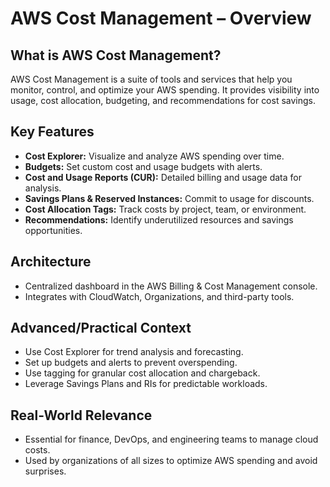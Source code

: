 # AWS Cost Management – Overview

## What is AWS Cost Management?
AWS Cost Management is a suite of tools and services that help you monitor, control, and optimize your AWS spending. It provides visibility into usage, cost allocation, budgeting, and recommendations for cost savings.

## Key Features
- **Cost Explorer:** Visualize and analyze AWS spending over time.
- **Budgets:** Set custom cost and usage budgets with alerts.
- **Cost and Usage Reports (CUR):** Detailed billing and usage data for analysis.
- **Savings Plans & Reserved Instances:** Commit to usage for discounts.
- **Cost Allocation Tags:** Track costs by project, team, or environment.
- **Recommendations:** Identify underutilized resources and savings opportunities.

## Architecture
- Centralized dashboard in the AWS Billing & Cost Management console.
- Integrates with CloudWatch, Organizations, and third-party tools.

## Advanced/Practical Context
- Use Cost Explorer for trend analysis and forecasting.
- Set up budgets and alerts to prevent overspending.
- Use tagging for granular cost allocation and chargeback.
- Leverage Savings Plans and RIs for predictable workloads.

## Real-World Relevance
- Essential for finance, DevOps, and engineering teams to manage cloud costs.
- Used by organizations of all sizes to optimize AWS spending and avoid surprises.
